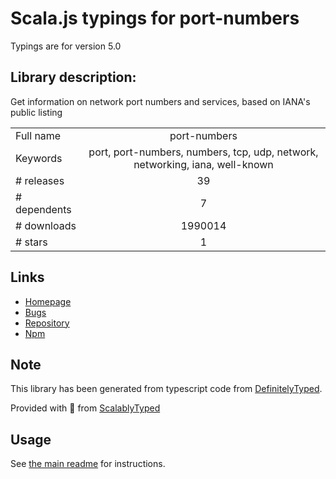 
# Scala.js typings for port-numbers

Typings are for version 5.0

## Library description:
Get information on network port numbers and services, based on IANA's public listing

|                    |                 |
| ------------------ | :-------------: |
| Full name          | port-numbers |
| Keywords           | port, port-numbers, numbers, tcp, udp, network, networking, iana, well-known |
| # releases         | 39 |
| # dependents       | 7 |
| # downloads        | 1990014 |
| # stars            | 1 |

## Links
- [Homepage](https://github.com/silverwind/port-numbers#readme)
- [Bugs](https://github.com/silverwind/port-numbers/issues)
- [Repository](https://github.com/silverwind/port-numbers)
- [Npm](https://www.npmjs.com/package/port-numbers)
    


## Note
This library has been generated from typescript code from [DefinitelyTyped](https://definitelytyped.org).

Provided with :purple_heart: from [ScalablyTyped](https://github.com/oyvindberg/ScalablyTyped)

## Usage
See [the main readme](../../readme.md) for instructions.


